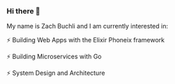 ### Hi there 👋

My name is Zach Buchli and I am currently interested in:

⚡ Building Web Apps with the Elixir Phoneix framework

⚡ Building Microservices with Go

⚡ System Design and Architecture

<!--
**zachbuchli/zachbuchli** is a ✨ _special_ ✨ repository because its `README.md` (this file) appears on your GitHub profile.

Here are some ideas to get you started:

- 🔭 I’m currently working on ...
- 🌱 I’m currently learning ...
- 👯 I’m looking to collaborate on ...
- 🤔 I’m looking for help with ...
- 💬 Ask me about ...
- 📫 How to reach me: ...
- 😄 Pronouns: ...
- ⚡ Fun fact: ...
-->
